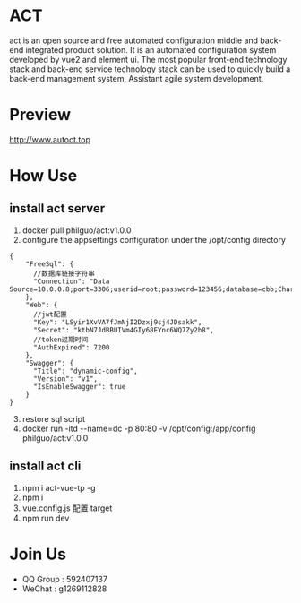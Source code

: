 # ACT

act is an open source and free automated configuration middle and back-end integrated product solution. It is an automated configuration system developed by vue2 and element ui. The most popular front-end technology stack and back-end service technology stack can be used to quickly build a back-end management system, Assistant agile system development.

# Preview

http://www.autoct.top

# How Use

## install act server

1. docker pull philguo/act:v1.0.0
2. configure the appsettings configuration under the /opt/config directory

```
{
    "FreeSql": {
      //数据库链接字符串
      "Connection": "Data Source=10.0.0.8;port=3306;userid=root;password=123456;database=cbb;Charset=utf8mb4;"
    },
    "Web": {
      //jwt配置
      "Key": "LSyir1XvVA7fJmNjI2Dzxj9sj4JDsakk",
      "Secret": "ktbN7JdBBUIVm4GIy68EYnc6WQ7Zy2h8",
      //token过期时间
      "AuthExpired": 7200
    },
    "Swagger": {
      "Title": "dynamic-config",
      "Version": "v1",
      "IsEnableSwagger": true
    }
}
```

3. restore sql script
4. docker run -itd --name=dc -p 80:80 -v /opt/config:/app/config philguo/act:v1.0.0

## install act cli

1. npm i act-vue-tp -g
2. npm i 
3. vue.config.js 配置 target
4. npm run dev

# Join Us

- QQ Group : 592407137
- WeChat : g1269112828
